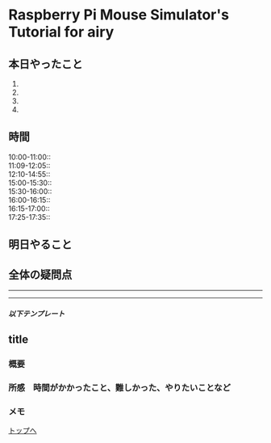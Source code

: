 # Raspberry Pi Mouse Simulator's Tutorial for airy

## 本日やったこと
1. [](#)
2. [](#)
3. [](#)
4. [](#)

## 時間
10:00-11:00::\
11:09-12:05::\
12:10-14:55::\
15:00-15:30::\
15:30-16:00::\
16:00-16:15::\
16:15-17:00::\
17:25-17:35::

## 明日やること
## 全体の疑問点

---
---
##### 以下テンプレート
## title
### 概要
<!-- 何をするもの、方法と結果を３行程度 -->

### 所感　時間がかかったこと、難しかった、やりたいことなど
<!-- 
[解決/未解決/所感/疑問/参考など]
[参考][記事名](URL)
 -->
### メモ

[トップへ](#本日やったこと)

<!--
```
プログラムを書く
```
-->
